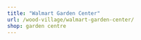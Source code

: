 ```yaml
---
title: "Walmart Garden Center"
url: /wood-village/walmart-garden-center/
shop: garden centre
---
```


